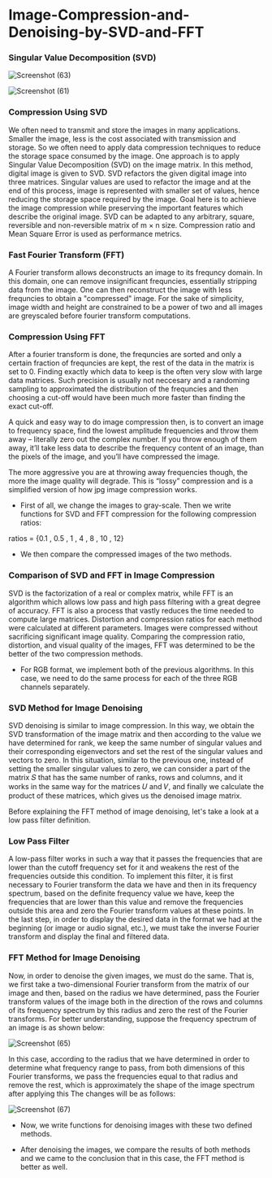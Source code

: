 # Image-Compression-and-Denoising-by-SVD-and-FFT
### Singular Value Decomposition (SVD)
![Screenshot (63)](https://user-images.githubusercontent.com/125180530/219767700-b1bbeefc-6642-419e-b639-1593aba1d8e9.png)

![Screenshot (61)](https://user-images.githubusercontent.com/125180530/219766029-ca9ea513-5577-4717-bf86-b5fb9f201e36.png)

### Compression Using SVD
We often need to transmit and store the images in many applications. Smaller the image, less is the cost associated with transmission and storage. So we often need to apply data compression techniques to reduce the storage space consumed by the image. One approach is to apply Singular Value Decomposition (SVD) on the image matrix. In this method, digital image is given to SVD. SVD refactors the given digital image into three matrices. Singular values are used to refactor the image and at the end of this process, image is represented with smaller set of values, hence reducing the storage space required by the image. Goal here is to achieve the image compression while preserving the important features which describe the original image. SVD can be adapted to any arbitrary, square, reversible and non-reversible matrix of m × n size. Compression ratio and Mean Square Error is used as performance metrics.

### Fast Fourier Transform (FFT)
A Fourier transform allows deconstructs an image to its frequncy domain. In this domain, one can remove insignificant frequncies, essentially stripping data from the image. One can then reconstruct the image with less frequncies to obtain a "compressed" image. For the sake of simplicity, image width and height are constrained to be a power of two and all images are greyscaled before fourier transform computations.

### Compression Using FFT
After a fourier transform is done, the frequncies are sorted and only a certain fraction of frequncies are kept, the rest of the data in the matrix is set to 0. Finding exactly which data to keep is the often very slow with large data matrices. Such precision is usually not neccesary and a randoming sampling to approximated the distribution of the frequncies and then choosing a cut-off would have been much more faster than finding the exact cut-off. 

A quick and easy way to do image compression then, is to convert an image to frequency space, find the lowest amplitude frequencies and throw them away – literally zero out the complex number. If you throw enough of them away, it’ll take less data to describe the frequency content of an image, than the pixels of the image, and you’ll have compressed the image.

The more aggressive you are at throwing away frequencies though, the more the image quality will degrade. This is “lossy” compression and is a simplified version of how jpg image compression works. 

* First of all, we change the images to gray-scale. Then we write functions for SVD and FFT compression for the following compression ratios:

ratios = {0.1 , 0.5 , 1 , 4 , 8 , 10 , 12}

* We then compare the compressed images of the two methods.

### Comparison of SVD and FFT in Image Compression
SVD is the factorization of a real or complex matrix, while FFT is an algorithm which allows low pass and high pass filtering with a great degree of accuracy. FFT is also a process that vastly reduces the time needed to compute large matrices. Distortion and compression ratios for each method were calculated at different parameters. Images were compressed without sacrificing significant image quality. Comparing the compression ratio, distortion, and visual quality of the images, FFT was determined to be the better of the two compression methods.

* For RGB format, we implement both of the previous algorithms. In this case, we need to do the same process for each of the three RGB channels separately. 

### SVD Method for Image Denoising 
SVD denoising is similar to image compression. In this way, we obtain the SVD transformation of the image matrix and then according to the value we have determined for rank, we keep the same number of singular values and their corresponding eigenvectors and set the rest of the singular values and vectors to zero. In this situation, similar to the previous one, instead of setting the smaller singular values to zero, we can consider a part of the matrix 𝑆 that has the same number of ranks, rows and columns, and it works in the same way for the matrices 𝑈 and 𝑉, and finally we calculate the product of these matrices, which gives us the denoised image matrix.

Before explaining the FFT method of image denoising, let's take a look at a low pass filter definition.

### Low Pass Filter
A low-pass filter works in such a way that it passes the frequencies that are lower than the cutoff frequency set for it and weakens the rest of the frequencies outside this condition. To implement this filter, it is first necessary to Fourier transform the data we have and then in its frequency spectrum, based on the definite frequency value we have, keep the frequencies that are lower than this value and remove the frequencies outside this area and zero the Fourier transform values at these points. In the last step, in order to display the desired data in the format we had at the beginning (or image or audio signal, etc.), we must take the inverse Fourier transform and display the final and filtered data.

### FFT Method for Image Denoising 
Now, in order to denoise the given images, we must do the same. That is, we first take a two-dimensional Fourier transform from the matrix of our image and then, based on the radius we have determined, pass the Fourier transform values of the image both in the direction of the rows and columns of its frequency spectrum by this radius and zero the rest of the Fourier transforms. For better understanding, suppose the frequency spectrum of an image is as shown below:

![Screenshot (65)](https://user-images.githubusercontent.com/125180530/219781699-4f9fe6f1-7187-4534-a84c-d01ceb7438d0.png)

In this case, according to the radius that we have determined in order to determine what frequency range to pass, from both dimensions of this Fourier transforms, we pass the frequencies equal to that radius and remove the rest, which is approximately the shape of the image spectrum after applying this The changes will be as follows:

![Screenshot (67)](https://user-images.githubusercontent.com/125180530/219782318-bcfad6ee-2967-4d62-bd79-53e9cfedd7ca.png)

* Now, we write functions for denoising images with these two defined methods. 

* After denoising the images, we compare the results of both methods and we came to the conclusion that in this case, the FFT method is better as well.  
